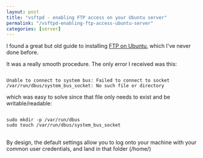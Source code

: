 ```yaml
---
layout: post
title: "vsftpd - enabling FTP access on your Ubuntu server"
permalink: "/vsftpd-enabling-ftp-access-ubuntu-server"
categories: [server]
---
```


I found a great but old guide to installing <a title="vsftpd" href="https://help.ubuntu.com/6.06/ubuntu/serverguide/C/ftp-server.html">FTP on Ubuntu</a>, which I've never done before.

It was a really smooth procedure. The only error I received was this:

<code>
Unable to connect to system bus: Failed to connect to socket /var/run/dbus/system_bus_socket: No such file or directory
</code>

which was easy to solve since that file only needs to exist and be writable/readable:

<pre>
<code>
sudo mkdir -p /var/run/dbus
sudo touch /var/run/dbus/system_bus_socket
</code>
</pre>

By design, the default settings allow you to log onto your machine with your common user credentials, and land in that folder (/home/<user>)
